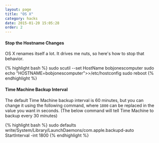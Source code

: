 ```yaml
---
layout: page
title: "OS X"
category: hacks
date: 2015-01-20 15:05:28
order: 2
---
```


#### Stop the Hostname Changes

OS X renames itself a lot. It drives me nuts, so here's how to stop that behavior.

{% highlight bash %}
sudo scutil --set HostName bobjonescomputer
sudo echo "HOSTNAME=bobjonescomputer">>/etc/hostconfig
sudo reboot
{% endhighlight %}

#### Time Machine Backup Interval

The default Time Machine backup interval is 60 minutes, but you can change it using the following command, where `1800` can be replaced in the value you want in seconds. (The below command will tell Time Machine to backup every 30 minutes)

{% highlight bash %}
sudo defaults write/System/Library/LaunchDaemons/com.apple.backupd-auto StartInterval -int 1800
{% endhighlight %}
